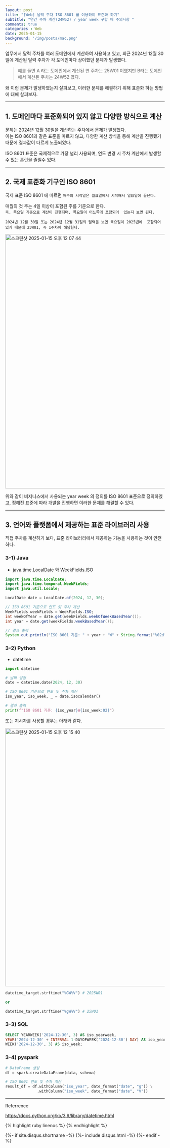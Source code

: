 ```yaml
---
layout: post
title: "[Web] 달력 주차 ISO 8601 를 이용하여 표준화 하기"
subtitle: "연간 주차 계산(24W52) / year week 구할 때 주의사항 "
comments: true
categories : Web
date: 2025-01-15
background: '/img/posts/mac.png'
---
```


업무에서 달력 주차를 여러 도메인에서 계산하여 사용하고 있고, 
    최근 2024년 12월 30일에 계산된 달력 주차가 각 도메인마다 상이했던 
    문제가 발생했다.   

> 예를 들면 A 라는 도메인에서 계산된 연 주차는 25W01 이였지만 B라는 도메인에서 
계산된 주차는 24W52 였다.   

왜 이런 문제가 발생하였는지 살펴보고, 이러한 문제를 해결하기 위해 
표준화 하는 방법에 대해 살펴보자.  

- - -

## 1. 도메인마다 표준화되어 있지 않고 다양한 방식으로 계산   

문제는 2024년 12월 30일을 계산하는 주차에서 문제가 발생했다.   
이는 ISO 8601과 같은 표준을 따르지 않고, 다양한 계산 방식을 통해 계산을 진행했기 
때문에 결과값이 다르게 노출되었다.   

ISO 8601 표준은 국제적으로 가장 널리 사용되며, 연도 변경 시 주차 계산에서 발생할 수 있는 
혼란을 줄일수 있다.   

- - - 

## 2. 국제 표준화 기구인 ISO 8601   

국제 표준 ISO 8601 에 따르면 `매주의 시작일은 월요일에서 시작해서 일요일에 끝난다.`   

매월의 첫 주는 4일 이상이 포함된 주를 기준으로 한다.   
`즉, 목요일 기준으로 계산이 진행되며, 목요일이 어느쪽에 포함되어 
있는지 보면 된다.`       

`2024년 12월 30일 또는 2024년 12월 31일의 달력을 보면 목요일이 2025년에 
포함되어 있기 때문에 25W01, 즉 1주차에 해당한다.`   

<img width="800" alt="스크린샷 2025-01-15 오후 12 07 44" src="https://github.com/user-attachments/assets/2c1d1f33-4919-4e20-9c9b-bc7a39dfdb37" />

위와 같이 비지니스에서 사용되는 year week 의 정의를 ISO 8601 표준으로 
정의하였고, 정해진 표준에 따라 개발을 진행하면 이러한 문제를 해결할 수 있다.    

- - - 

## 3. 언어와 플랫폼에서 제공하는 표준 라이브러리 사용  

직접 주차를 계산하기 보다, 표준 라이브러리에서 제공하는 기능을 사용하는 것이 안전하다.   


### 3-1) Java

- java.time.LocalDate 와 WeekFields.ISO  

```java
import java.time.LocalDate;
import java.time.temporal.WeekFields;
import java.util.Locale;

LocalDate date = LocalDate.of(2024, 12, 30);

// ISO 8601 기준으로 연도 및 주차 계산
WeekFields weekFields = WeekFields.ISO;
int weekOfYear = date.get(weekFields.weekOfWeekBasedYear());
int year = date.get(weekFields.weekBasedYear());

// 결과 출력
System.out.println("ISO 8601 기준: " + year + "W" + String.format("%02d", weekOfYear));
```

### 3-2) Python   

- datetime


```python
import datetime

# 날짜 설정
date = datetime.date(2024, 12, 30)

# ISO 8601 기준으로 연도 및 주차 계산
iso_year, iso_week, _ = date.isocalendar()

# 결과 출력
print(f"ISO 8601 기준: {iso_year}W{iso_week:02}")
```

또는 지시자를 사용할 경우는 아래와 같다.   

<img width="812" alt="스크린샷 2025-01-15 오후 12 15 40" src="https://github.com/user-attachments/assets/7cf4bdc8-0784-4574-ad4b-c07b69ff5ab8" />  

```python
datetime_target.strftime("%GW%V") # 2025W01

or 

datetime_target.strftime("%gW%V") # 25W01
```

### 3-3) SQL

```sql
SELECT YEARWEEK('2024-12-30', 3) AS iso_yearweek,
YEAR('2024-12-30' + INTERVAL 1-DAYOFWEEK('2024-12-30') DAY) AS iso_year,
WEEK('2024-12-30', 3) AS iso_week;
```

### 3-4) pyspark   

```python
# DataFrame 생성
df = spark.createDataFrame(data, schema)

# ISO 8601 연도 및 주차 계산
result_df = df.withColumn("iso_year", date_format("date", "g")) \
              .withColumn("iso_week", date_format("date", "V"))
```

- - -
Referrence 

<https://docs.python.org/ko/3.9/library/datetime.html>   

{% highlight ruby linenos %}
{% endhighlight %}


{%- if site.disqus.shortname -%}
    {%- include disqus.html -%}
{%- endif -%}

